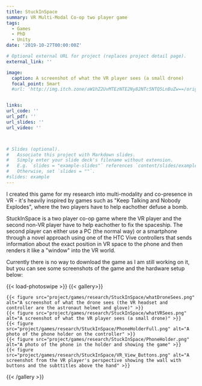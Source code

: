 ```yaml
---
title: StuckInSpace
summary: VR Multi-Modal Co-op two player game
tags:
  - Games
  - PhD
  - Unity
date: '2019-10-27T00:00:00Z'

# Optional external URL for project (replaces project detail page).
external_link: ''

image:
  caption: A screenshot of what the VR player sees (a small drone)
  focal_point: Smart
  #url: 'http://img.itch.zone/aW1hZ2UvMTEzNTE2Ny82NTc5NTQ5LnBuZw==/original/R%2BkCLj.png'


links:
url_code: ''
url_pdf: ''
url_slides: ''
url_video: ''



# Slides (optional).
#   Associate this project with Markdown slides.
#   Simply enter your slide deck's filename without extension.
#   E.g. `slides = "example-slides"` references `content/slides/example-slides.md`.
#   Otherwise, set `slides = ""`.
#slides: example
---
```


I created this game for my research into multi-modality and co-presence in VR - it's heavily inspired by games such as "Keep Talking and Nobody Explodes", where the two players have to help eachother defuse a bomb.

StuckInSpace is a two player co-op game where the VR player and the second non-VR player have to help eachother to fix the spaceship. The second player can either use a PC (the normal way) or a smartphone through a novel approach using one of the HTC Vive controllers that sends information about the exact position in VR space to the phone and then renders it like a "window" into the VR world.

Currently there is no way to download the game as I am still working on it, but you can see some screenshots of the game and the hardware setup below:

<!--![The VR player is in the cockpit of the spaceship and has to fix the spaceship while the second player is in the control room and has to help him.](PhoneHolder.png)-->
{{< load-photoswipe >}}
{{< gallery>}}

    {{< figure src="project/games/research/StuckInSpace/whatDroneSees.png" alt="A screenshot of what the drone sees (the VR headset and controller are the astronaut helmet and glove)" >}}
    {{< figure src="project/games/research/StuckInSpace/whatVRSees.png" alt="A screenshot of what the VR player sees (a small drone)" >}}
    {{< figure src="project/games/research/StuckInSpace/PhoneHolderFull.png" alt="A photo of the phone holder on the controller" >}}
    {{< figure src="project/games/research/StuckInSpace/PhoneHolder.png" alt="A photo of the phone in the holder and showing the game" >}}
    {{< figure src="project/games/research/StuckInSpace/VR_View_Buttons.png" alt="A screenshot from the VR player's perspective showing the wall with buttons and the subttitles above the hand" >}}
   

{{< /gallery >}}